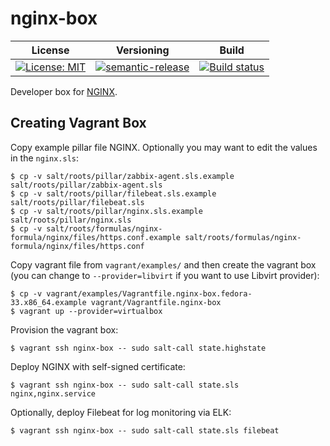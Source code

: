 # nginx-box

| License | Versioning | Build |
| ------- | ---------- | ----- |
| [![License: MIT](https://img.shields.io/badge/License-MIT-yellow.svg)](https://opensource.org/licenses/MIT) | [![semantic-release](https://img.shields.io/badge/%20%20%F0%9F%93%A6%F0%9F%9A%80-semantic--release-e10079.svg)](https://github.com/semantic-release/semantic-release) | [![Build status](https://ci.appveyor.com/api/projects/status/equ3u3hfqtrllnj4/branch/master?svg=true)](https://ci.appveyor.com/project/nikAizuddin/nginx-box/branch/master) |

Developer box for [NGINX](https://www.nginx.com/).


## Creating Vagrant Box

Copy example pillar file NGINX. Optionally you may want to edit the values in the `nginx.sls`:
```
$ cp -v salt/roots/pillar/zabbix-agent.sls.example salt/roots/pillar/zabbix-agent.sls
$ cp -v salt/roots/pillar/filebeat.sls.example salt/roots/pillar/filebeat.sls
$ cp -v salt/roots/pillar/nginx.sls.example salt/roots/pillar/nginx.sls
$ cp -v salt/roots/formulas/nginx-formula/nginx/files/https.conf.example salt/roots/formulas/nginx-formula/nginx/files/https.conf
```

Copy vagrant file from `vagrant/examples/` and then create the vagrant box (you can change to `--provider=libvirt` if you want to use Libvirt provider):
```
$ cp -v vagrant/examples/Vagrantfile.nginx-box.fedora-33.x86_64.example vagrant/Vagrantfile.nginx-box
$ vagrant up --provider=virtualbox
```

Provision the vagrant box:
```
$ vagrant ssh nginx-box -- sudo salt-call state.highstate
```

Deploy NGINX with self-signed certificate:
```
$ vagrant ssh nginx-box -- sudo salt-call state.sls nginx,nginx.service
```

Optionally, deploy Filebeat for log monitoring via ELK:
```
$ vagrant ssh nginx-box -- sudo salt-call state.sls filebeat
```
